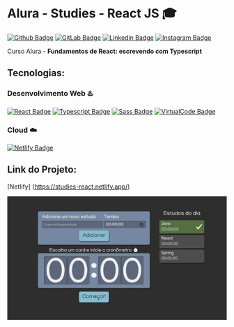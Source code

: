 # Alura - Studies - React JS :mortar_board:

[![Github Badge](https://img.shields.io/badge/GitHub-100000?style=for-the-badge&logo=github&logoColor=white&link=https://github.com/TiagoABarbosa)](https://github.com/TiagoABarbosa)
[![GitLab Badge](https://img.shields.io/badge/GitLab-330F63?style=for-the-badge&logo=gitlab&logoColor=white&https://gitlab.com/tiago.barbosa)](https://gitlab.com/tiago.barbosa)
[![Linkedin Badge](https://img.shields.io/badge/LinkedIn-0077B5?style=for-the-badge&logo=linkedin&logoColor=white&link=https://www.linkedin.com/in/tiagoalvestec/)](https://www.linkedin.com/in/tiagoalvestec/)
[![Instagram Badge](https://img.shields.io/badge/Instagram-E4405F?style=for-the-badge&logo=instagram&logoColor=white&https://www.instagram.com/tiago_alvves/)](https://www.instagram.com/tiago_alvves/)

Curso Alura - **Fundamentos de React: escrevendo com Typescript**

## Tecnologias:

### Desenvolvimento Web :hotsprings:<p>

[![React Badge](https://img.shields.io/badge/React-20232A?style=for-the-badge&logo=react&logoColor=61DAFB)](https://pt-br.reactjs.org/)
[![Typescript Badge](https://img.shields.io/badge/TypeScript-007ACC?style=for-the-badge&logo=typescript&logoColor=white)](https://www.typescriptlang.org/)
[![Sass Badge](https://img.shields.io/badge/Sass-CC6699?style=for-the-badge&logo=sass&logoColor=white)](https://sass-lang.com/)
[![VirtualCode Badge](https://img.shields.io/badge/Visual_Studio-5C2D91?style=for-the-badge&logo=visual%20studio&logoColor=white)](https://code.visualstudio.com/)

 ### Cloud :cloud:<p>
 [![Netlify Badge](https://img.shields.io/badge/Netlify-00C7B7?style=for-the-badge&logo=netlify&logoColor=white)](https://www.netlify.com/)

## Link do Projeto:
[Netlify] (https://studies-react.netlify.app/) <p>

<img src="https://github.com/TiagoABarbosa/alura-studies-react/blob/main/Screenshot.jpg?raw=true" width="600">
